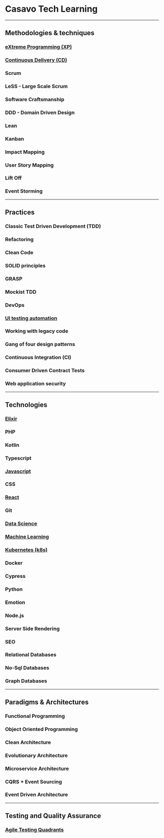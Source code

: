 # Casavo Tech Learning

---





## Methodologies & techniques

### [eXtreme Programming (XP)](eXtremeProgramming.md)

### [Continuous Delivery (CD)](ContinuousDelivery.md)

### Scrum

### LeSS - Large Scale Scrum

### Software Craftsmanship

### DDD - Domain Driven Design

### Lean

### Kanban

### Impact Mapping

### User Story Mapping

### Lift Off

### Event Storming



---



## Practices

### Classic Test Driven Development (TDD)

### Refactoring

### Clean Code

### SOLID principles

### GRASP

### Mockist TDD

### DevOps

### [UI testing automation](ui-testing.md)

### Working with legacy code

### Gang of four design patterns

### Continuous Integration (CI)

### Consumer Driven Contract Tests

### Web application security



---



## Technologies

### [Elixir](elixir.org)

### PHP

### Kotlin

### Typescript

### [Javascript](javascript.md)

### CSS

### [React](react.md)

### Git

### [Data Science](dataScience.md)

### [Machine Learning](machineLearning.md)

### [Kubernetes (k8s)](kubernetes.md)

### Docker

### Cypress

### Python

### Emotion

### Node.js

### Server Side Rendering

### SEO

### Relational Databases

### No-Sql Databases

### Graph Databases



---



## Paradigms & Architectures

### Functional Programming

### Object Oriented Programming

### Clean Architecture

### Evolutionary Architecture

### Microservice Architecture

### CQRS + Event Sourcing

### Event Driven Architecture

---

## Testing and Quality Assurance

### [Agile Testing Quadrants](testingAndQualityAssurance/agileTestingQuadrants.md)
